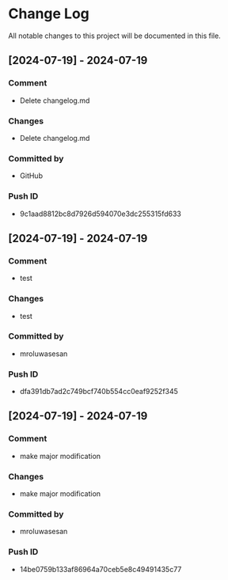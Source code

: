 # Change Log
All notable changes to this project will be documented in this file.

## [2024-07-19] - 2024-07-19

### Comment
- Delete changelog.md

### Changes
- Delete changelog.md

### Committed by
- GitHub

### Push ID
- 9c1aad8812bc8d7926d594070e3dc255315fd633

## [2024-07-19] - 2024-07-19

### Comment
- test

### Changes
- test

### Committed by
- mroluwasesan

### Push ID
- dfa391db7ad2c749bcf740b554cc0eaf9252f345

## [2024-07-19] - 2024-07-19

### Comment
- make major modification

### Changes
- make major modification

### Committed by
- mroluwasesan

### Push ID
- 14be0759b133af86964a70ceb5e8c49491435c77

